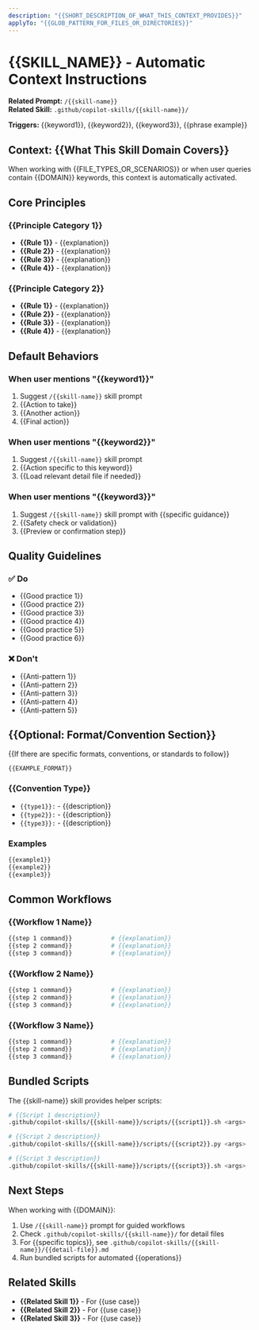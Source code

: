 ```yaml
---
description: "{{SHORT_DESCRIPTION_OF_WHAT_THIS_CONTEXT_PROVIDES}}"
applyTo: "{{GLOB_PATTERN_FOR_FILES_OR_DIRECTORIES}}"
---
```


# {{SKILL_NAME}} - Automatic Context Instructions

**Related Prompt:** `/{{skill-name}}`  
**Related Skill:** `.github/copilot-skills/{{skill-name}}/`

**Triggers:** {{keyword1}}, {{keyword2}}, {{keyword3}}, {{phrase example}}

## Context: {{What This Skill Domain Covers}}

When working with {{FILE_TYPES_OR_SCENARIOS}} or when user queries contain {{DOMAIN}} keywords, this context is automatically activated.

## Core Principles

### {{Principle Category 1}}
- **{{Rule 1}}** - {{explanation}}
- **{{Rule 2}}** - {{explanation}}
- **{{Rule 3}}** - {{explanation}}
- **{{Rule 4}}** - {{explanation}}

### {{Principle Category 2}}
- **{{Rule 1}}** - {{explanation}}
- **{{Rule 2}}** - {{explanation}}
- **{{Rule 3}}** - {{explanation}}
- **{{Rule 4}}** - {{explanation}}

## Default Behaviors

### When user mentions "{{keyword1}}"
1. Suggest `/{{skill-name}}` skill prompt
2. {{Action to take}}
3. {{Another action}}
4. {{Final action}}

### When user mentions "{{keyword2}}"
1. Suggest `/{{skill-name}}` skill prompt
2. {{Action specific to this keyword}}
3. {{Load relevant detail file if needed}}

### When user mentions "{{keyword3}}"
1. Suggest `/{{skill-name}}` skill prompt with {{specific guidance}}
2. {{Safety check or validation}}
3. {{Preview or confirmation step}}

## Quality Guidelines

### ✅ Do
- {{Good practice 1}}
- {{Good practice 2}}
- {{Good practice 3}}
- {{Good practice 4}}
- {{Good practice 5}}
- {{Good practice 6}}

### ❌ Don't
- {{Anti-pattern 1}}
- {{Anti-pattern 2}}
- {{Anti-pattern 3}}
- {{Anti-pattern 4}}
- {{Anti-pattern 5}}

## {{Optional: Format/Convention Section}}

{{If there are specific formats, conventions, or standards to follow}}

```
{{EXAMPLE_FORMAT}}
```

### {{Convention Type}}
- `{{type1}}:` - {{description}}
- `{{type2}}:` - {{description}}
- `{{type3}}:` - {{description}}

### Examples
```bash
{{example1}}
{{example2}}
{{example3}}
```

## Common Workflows

### {{Workflow 1 Name}}
```bash
{{step 1 command}}           # {{explanation}}
{{step 2 command}}           # {{explanation}}
{{step 3 command}}           # {{explanation}}
```

### {{Workflow 2 Name}}
```bash
{{step 1 command}}           # {{explanation}}
{{step 2 command}}           # {{explanation}}
{{step 3 command}}           # {{explanation}}
```

### {{Workflow 3 Name}}
```bash
{{step 1 command}}           # {{explanation}}
{{step 2 command}}           # {{explanation}}
{{step 3 command}}           # {{explanation}}
```

## Bundled Scripts

The {{skill-name}} skill provides helper scripts:

```bash
# {{Script 1 description}}
.github/copilot-skills/{{skill-name}}/scripts/{{script1}}.sh <args>

# {{Script 2 description}}
.github/copilot-skills/{{skill-name}}/scripts/{{script2}}.py <args>

# {{Script 3 description}}
.github/copilot-skills/{{skill-name}}/scripts/{{script3}}.sh <args>
```

## Next Steps

When working with {{DOMAIN}}:
1. Use `/{{skill-name}}` prompt for guided workflows
2. Check `.github/copilot-skills/{{skill-name}}/` for detail files
3. For {{specific topics}}, see `.github/copilot-skills/{{skill-name}}/{{detail-file}}.md`
4. Run bundled scripts for automated {{operations}}

## Related Skills

- **{{Related Skill 1}}** - For {{use case}}
- **{{Related Skill 2}}** - For {{use case}}
- **{{Related Skill 3}}** - For {{use case}}
